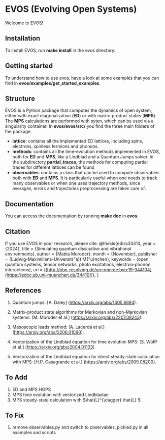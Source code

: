# EVOS (Evolving Open Systems)

Welcome to EVOS!

## Installation 

To install EVOS, run **make install** in the evos directory.

## Getting started

To understand how to use evos, have a look at some examples that you can find in **evos/examples/get_started_examples**. 

## Structure

EVOS is a Python package that computes the dynamics of open system, either with exact diagonalization (**ED**) or with matrix-product states (**MPS**).
The **MPS** calculations are performed with [syten](https://syten.eu), which can be used via a singularity container.
In **evos/evos/src/** you find the three main folders of the package:

- **lattice**: contains all the implemented ED lattices, including spins, electrons, spinless fermions and phonons.
- **methods**: contains all the time-evolution methods implemented in EVOS, both for **ED** and **MPS**, like a Lindblad and a Quantum Jumps solver. In the subdirectory **partial_traces**, the methods for computing partial traces for different lattices can be found
- **observables**: contains a class that can be used to compute observables both with **ED** and **MPS**. It is particularly useful when
one needs to track many observables or when one uses trajectory methods, since averages, errors and trajectories preprocessing are taken care of.


## Documentation

You can access the documentation by running **make doc** in **evos**.

## Citation

If you use EVOS in your research, please cite:
            @thesis{ediss34410,
            year = {2024},
           title = {Simulating quantum dissipative and vibrational environments},
          author = {Mattia Moroder},
           month = {November},
       publisher = {Ludwig-Maximilians-Universit{\"a}t M{\"u}nchen},
        keywords = {open quantum systems, tensor networks, photo excitations, electron-phonon interactions},
             url = {[http://nbn-resolving.de/urn:nbn:de:bvb:19-344104](https://edoc.ub.uni-muenchen.de/34410/)},
   }
      
## References

1. Quantum jumps: [A. Daley] (https://arxiv.org/abs/1405.6694).

2. Matrix-product state algorithms for Markovian and non-Markovian systems: [M. Moroder et al.] (https://arxiv.org/abs/2207.08243).

3. Mesoscopic leads method: [A. Lacerda et al.] (https://arxiv.org/abs/2206.01090).

4. Vectorization of the Lindblad equation for time evolution MPS: [S. Wolff et al.] (https://arxiv.org/abs/2004.01133).

5. Vectorization of the Lindblad equation for direct steady-state calculation with MPS: [H.P. Casagrande et al.] (https://arxiv.org/abs/2009.08200).

## To Add

1. ED and MPS HOPS
2. MPS time evolution with vectorized Lindbladian
3. MPS steady-state calculation with $\hat{L}^{\dagger} \hat{L} $

## To Fix

1. remove observables.py and switch to observables_pickled.py in all examples and scripts
